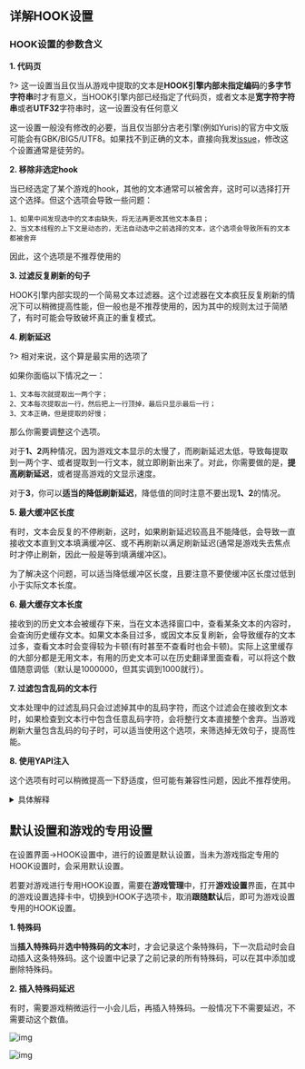 ## 详解HOOK设置

### HOOK设置的参数含义

**1. 代码页**

?> 这一设置当且仅当从游戏中提取的文本是**HOOK引擎内部未指定编码**的**多字节字符串**时才有意义，当HOOK引擎内部已经指定了代码页，或者文本是**宽字符字符串**或者**UTF32**字符串时，这一设置没有任何意义

这一设置一般没有修改的必要，当且仅当部分古老引擎(例如Yuris)的官方中文版可能会有GBK/BIG5/UTF8。如果找不到正确的文本，直接向我发[issue](https://lunatranslator.org/Resource/game_support)，修改这个设置通常是徒劳的。

**2. 移除非选定hook**
 
当已经选定了某个游戏的hook，其他的文本通常可以被舍弃，这时可以选择打开这个选择。但这个选项会导致一些问题：

    1、如果中间发现选中的文本由缺失，将无法再更改其他文本条目；
    2、当文本线程的上下文是动态的，无法自动选中之前选择的文本，这个选项会导致所有的文本都被舍弃

因此，这个选项是不推荐使用的

**3. 过滤反复刷新的句子**

HOOK引擎内部实现的一个简易文本过滤器。这个过滤器在文本疯狂反复刷新的情况下可以稍微提高性能，但一般也是不推荐使用的，因为其中的规则太过于简陋了，有时可能会导致破坏真正的重复模式。


**4. 刷新延迟**

?> 相对来说，这个算是最实用的选项了

如果你面临以下情况之一：

    1、文本每次就提取出一两个字；
    2、文本每次提取出一行，然后把上一行顶掉，最后只显示最后一行；
    3、文本正确，但是提取的好慢；

那么你需要调整这个选项。

对于**1、2**两种情况，因为游戏文本显示的太慢了，而刷新延迟太低，导致每提取到一两个字、或者提取到一行文本，就立即刷新出来了。对此，你需要做的是，**提高刷新延迟**，或者提高游戏的文显示速度。

对于**3**，你可以**适当的降低刷新延迟**，降低值的同时注意不要出现**1、2**的情况。


**5. 最大缓冲区长度**

有时，文本会反复的不停刷新，这时，如果刷新延迟较高且不能降低，会导致一直接收文本直到文本填满缓冲区、或不再刷新以满足刷新延迟(通常是游戏失去焦点时才停止刷新，因此一般是等到填满缓冲区)。

为了解决这个问题，可以适当降低缓冲区长度，且要注意不要使缓冲区长度过低到小于实际文本长度。



**6. 最大缓存文本长度**

接收到的历史文本会被缓存下来，当在文本选择窗口中，查看某条文本的内容时，会查询历史缓存文本。如果文本条目过多，或因文本反复刷新，会导致缓存的文本过多，查看文本时会变得较为卡顿(有时甚至不查看时也会卡顿)。实际上这里缓存的大部分都是无用文本，有用的历史文本可以在历史翻译里面查看，可以将这个数值随意调低（默认是1000000，但其实调到1000就行）。


**7. 过滤包含乱码的文本行**

文本处理中的过滤乱码只会过滤掉其中的乱码字符，而这个过滤会在接收到文本时，如果检查到文本行中包含任意乱码字符，会将整行文本直接整个舍弃。当游戏刷新大量包含乱码的句子时，可以适当使用这个选项，来筛选掉无效句子，提高性能。


**8. 使用YAPI注入**

这个选项有时可以稍微提高一下舒适度，但可能有兼容性问题，因此不推荐使用。


<details>
  <summary>具体解释</summary>
向游戏注入Dll时，一般注入Dll的进程和被注入Dll的进程需要有相同的位数。

为解决这个问题，Luna一般通过shareddllproxy32和shareddllproxy64来分别向不同位数的游戏来注入Dll。

但这个代理进程运行时，可能会被杀毒软件拦截一会儿，导致卡顿、或运行失败要重新再次运行。这时，可以用YAPI来直接使用Luna的主进程来进行Dll注入。

YAPI中如果游戏进程和Luna进程的位数相同，则会正常注入；若位数不同，则会使用一段特殊的shellcode来实现注入。这也是LunaHost32.dll更容易被杀软查杀的一个原因。

使用YAPI注入相对来说会更加流畅一丢丢。不过在Arm平板上使用时，可能会不兼容。

当Luna运行在低权限，而游戏是管理员权限时，这个选项会失效，会回退到原本模式并请求权限来进行注入。
</details>


## 默认设置和游戏的专用设置

在设置界面->HOOK设置中，进行的设置是默认设置，当未为游戏指定专用的HOOK设置时，会采用默认设置。

若要对游戏进行专用HOOK设置，需要在**游戏管理**中，打开**游戏设置**界面，在其中的游戏设置选择卡中，切换到HOOK子选项卡，取消**跟随默认**后，即可为游戏设置专用的HOOK设置。

**1. 特殊码** 

当**插入特殊码**并**选中特殊码的文本**时，才会记录这个条特殊码，下一次启动时会自动插入这条特殊码。这个设置中记录了之前记录的所有特殊码，可以在其中添加或删除特殊码。

**2. 插入特殊码延迟** 

有时，需要游戏稍微运行一小会儿后，再插入特殊码。一般情况下不需要延迟，不需要动这个数值。


![img](https://image.lunatranslator.org/zh/gamesettings/1.jpg)

![img](https://image.lunatranslator.org/zh/gamesettings/2.jpg)

